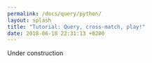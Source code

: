 ```yaml
---
permalink: /docs/query/python/
layout: splash
title: "Tutorial: Query, cross-match, play!"
date: 2018-06-18 22:31:13 +0200
---
```


Under construction

